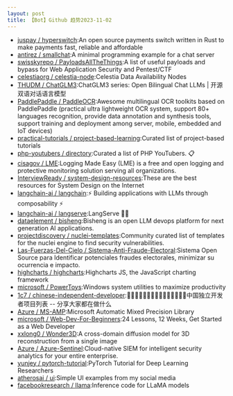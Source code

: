 ```yaml
---
layout: post
title: 【Bot】Github 趋势2023-11-02
---
```


* [juspay / hyperswitch](https://github.com/juspay/hyperswitch):An open source payments switch written in Rust to make payments fast, reliable and affordable
* [antirez / smallchat](https://github.com/antirez/smallchat):A minimal programming example for a chat server
* [swisskyrepo / PayloadsAllTheThings](https://github.com/swisskyrepo/PayloadsAllTheThings):A list of useful payloads and bypass for Web Application Security and Pentest/CTF
* [celestiaorg / celestia-node](https://github.com/celestiaorg/celestia-node):Celestia Data Availability Nodes
* [THUDM / ChatGLM3](https://github.com/THUDM/ChatGLM3):ChatGLM3 series: Open Bilingual Chat LLMs | 开源双语对话语言模型
* [PaddlePaddle / PaddleOCR](https://github.com/PaddlePaddle/PaddleOCR):Awesome multilingual OCR toolkits based on PaddlePaddle (practical ultra lightweight OCR system, support 80+ languages recognition, provide data annotation and synthesis tools, support training and deployment among server, mobile, embedded and IoT devices)
* [practical-tutorials / project-based-learning](https://github.com/practical-tutorials/project-based-learning):Curated list of project-based tutorials
* [php-youtubers / directory](https://github.com/php-youtubers/directory):Curated a list of PHP YouTubers. 📋
* [cisagov / LME](https://github.com/cisagov/LME):Logging Made Easy (LME) is a free and open logging and protective monitoring solution serving all organizations.
* [InterviewReady / system-design-resources](https://github.com/InterviewReady/system-design-resources):These are the best resources for System Design on the Internet
* [langchain-ai / langchain](https://github.com/langchain-ai/langchain):⚡ Building applications with LLMs through composability ⚡
* [langchain-ai / langserve](https://github.com/langchain-ai/langserve):LangServe 🦜️🏓
* [dataelement / bisheng](https://github.com/dataelement/bisheng):Bisheng is an open LLM devops platform for next generation AI applications.
* [projectdiscovery / nuclei-templates](https://github.com/projectdiscovery/nuclei-templates):Community curated list of templates for the nuclei engine to find security vulnerabilities.
* [Las-Fuerzas-Del-Cielo / Sistema-Anti-Fraude-Electoral](https://github.com/Las-Fuerzas-Del-Cielo/Sistema-Anti-Fraude-Electoral):Sistema Open Source para Identificar potenciales fraudes electorales, minimizar su ocurrencia e impacto.
* [highcharts / highcharts](https://github.com/highcharts/highcharts):Highcharts JS, the JavaScript charting framework
* [microsoft / PowerToys](https://github.com/microsoft/PowerToys):Windows system utilities to maximize productivity
* [1c7 / chinese-independent-developer](https://github.com/1c7/chinese-independent-developer):👩🏿‍💻👨🏾‍💻👩🏼‍💻👨🏽‍💻👩🏻‍💻中国独立开发者项目列表 -- 分享大家都在做什么
* [Azure / MS-AMP](https://github.com/Azure/MS-AMP):Microsoft Automatic Mixed Precision Library
* [microsoft / Web-Dev-For-Beginners](https://github.com/microsoft/Web-Dev-For-Beginners):24 Lessons, 12 Weeks, Get Started as a Web Developer
* [xxlong0 / Wonder3D](https://github.com/xxlong0/Wonder3D):A cross-domain diffusion model for 3D reconstruction from a single image
* [Azure / Azure-Sentinel](https://github.com/Azure/Azure-Sentinel):Cloud-native SIEM for intelligent security analytics for your entire enterprise.
* [yunjey / pytorch-tutorial](https://github.com/yunjey/pytorch-tutorial):PyTorch Tutorial for Deep Learning Researchers
* [atherosai / ui](https://github.com/atherosai/ui):Simple UI examples from my social media
* [facebookresearch / llama](https://github.com/facebookresearch/llama):Inference code for LLaMA models
